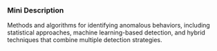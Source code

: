 ### Mini Description

Methods and algorithms for identifying anomalous behaviors, including statistical approaches, machine learning-based detection, and hybrid techniques that combine multiple detection strategies.
